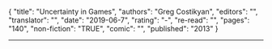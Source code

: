 {
"title": "Uncertainty in Games",
"authors": "Greg Costikyan",
"editors": "",
"translator": "",
"date": "2019-06-7",
"rating": "-",
"re-read": "",
"pages": "140",
"non-fiction": "TRUE",
"comic": "",
"published": "2013"
}

---
